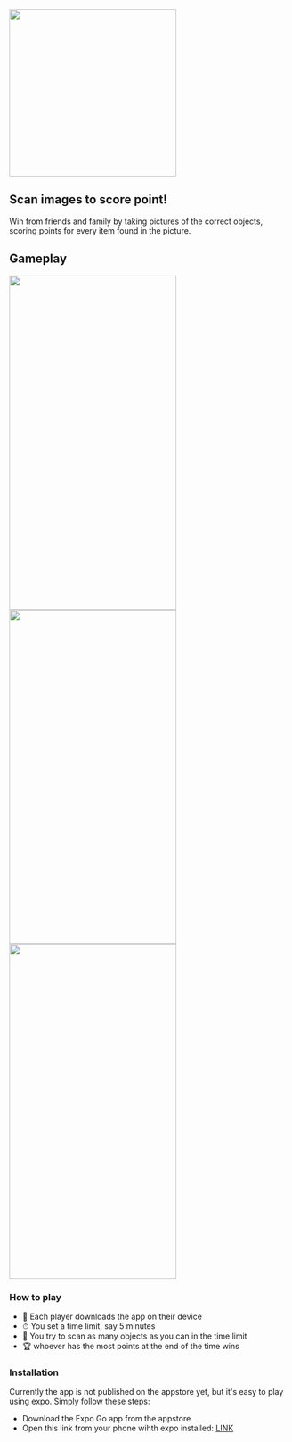 

<img src="[logo](https://user-images.githubusercontent.com/71013416/178444610-afb01ca8-c8be-443d-be2d-328bde3f95cf.png)" width="300" height="300" />


## Scan images to score point!
Win from friends and family by taking pictures of the correct objects, scoring points for every item found in the picture. 




## Gameplay
<img src="[logo]([https://user-images.githubusercontent.com/71013416/178444610-afb01ca8-c8be-443d-be2d-328bde3f95cf.png](https://user-images.githubusercontent.com/71013416/178444982-64cd1e08-3349-49d5-adac-489a59eb6f1e.PNG)" width="300" height="600" />

<img src="[logo](https://user-images.githubusercontent.com/71013416/178445015-58d9f568-a1f5-4e91-8557-a23bb2e64ff0.PNG)" width="300" height="600" />

<img src="[logo]([https://user-images.githubusercontent.com/71013416/178445015-58d9f568-a1f5-4e91-8557-a23bb2e64ff0.PNG](https://user-images.githubusercontent.com/71013416/178445040-f9c5de1d-2eda-4433-a5e8-98b38b9152e9.PNG))" width="300" height="600" />



### How to play

- 📲 Each player downloads the app on their device 
- ⏱ You set a time limit, say 5 minutes 
- 🏃 You try to scan as many objects as you can in the time limit
- 🏆 whoever has the most points at the end of the time wins 

### Installation

Currently the app is not published on the appstore yet, but it's easy to play using expo. Simply follow these steps: 

- Download the Expo Go app from the appstore
- Open this link from your phone wihth expo installed: [LINK]([url](https://expo.dev/@petervandoorn/ScanGameApps?serviceType=classic&distribution=expo-go))


